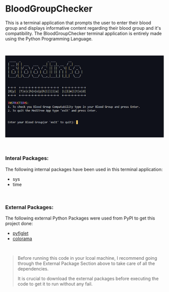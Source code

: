 # BloodGroupChecker

This is a terminal application that prompts the user to enter their blood group and displays informative content regarding their blood group and it's compatibility. The BloodGroupChecker terminal application is entirely made using the Python Programming Language. 

<br>

![BloodGroupChecker Application Screenshot](https://github.com/chandrasreasgop/BloodGroupChecker/blob/master/bloodgroupchecker_thumbnail.png?raw=true "BloodGroupChecker Application")

<br>

### Interal Packages: 
The following internal packages have been used in this terminal application:
- sys
- time
<br>

### External Packages: 
The following external Python Packages were used from PyPI to get this project done:
- [pyfiglet](https://pypi.org/project/pyfiglet/0.7/)
- [colorama](https://pypi.org/project/colorama/)

<br>

> Before running this code in your lcoal machine, I recommend going through the External Package Section above to take care of all the dependencies.
> 
> It is crucial to download the external packages before executing the code to get it to run without any fail. 

